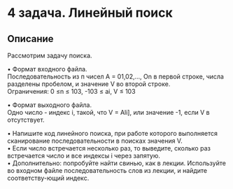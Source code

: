 # 4 задача. Линейный поиск
## Описание
Рассмотрим задачу поиска.

• Формат входного файла.\
Последовательность из п чисел А = 01,02,..., On в первой строке, числа разделены пробелом, и значение V во второй строке.\
Ограничения: 0 ≤n ≤ 103, -103 ≤ ai, V ≤ 103

• Формат выходного файла.\
Одно число - индекс і, такой, что V = Ali],
или значение -1, если V в отсутствует.

• Напишите код линейного поиска, при работе которого выполняется сканирование последовательности в поисках значения V.\
• Если число встречается несколько раз, то выведите, сколько раз встречается
число и все индексы і через запятую.\
• Дополнительно: попробуйте найти свинью, как в лекции. Используйте во входном файле последовательность слов из лекции, и найдите соответству-ющий индекс.